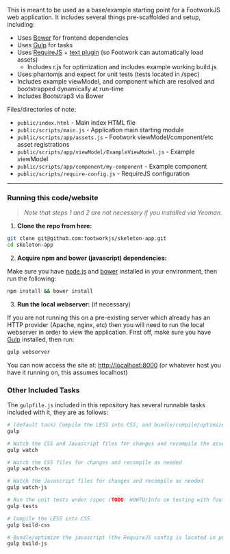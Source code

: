 This is meant to be used as a base/example starting point for a FootworkJS web application. It includes several things pre-scaffolded and setup, including:

* Uses [Bower](http://bower.io/) for frontend dependencies
* Uses [Gulp](http://gulpjs.com/) for tasks
* Uses [RequireJS](http://requirejs.org/) + [text plugin](https://github.com/requirejs/text) (so Footwork can automatically load assets)
  * Includes r.js for optimization and includes example working build.js
* Uses phantomjs and expect for unit tests (tests located in /spec)
* Includes example viewModel, and component which are resolved and bootstrapped dynamically at run-time
* Includes Bootstrap3 via Bower

Files/directories of note:

* ```public/index.html``` - Main index HTML file
* ```public/scripts/main.js``` - Application main starting module
* ```public/scripts/app/assets.js``` - Footwork viewModel/component/etc asset registrations
* ```public/scripts/app/viewModel/ExampleViewModel.js``` - Example viewModel
* ```public/scripts/app/component/my-component``` - Example component
* ```public/scripts/require-config.js``` - RequireJS configuration

------

### Running this code/website

> *Note that steps 1 and 2 are not necessary if you installed via Yeoman.*

1) **Clone the repo from here:**

```bash
git clone git@github.com:footworkjs/skeleton-app.git
cd skeleton-app
```

2) **Acquire npm and bower (javascript) dependencies:**

Make sure you have [node.js](http://nodejs.org/) and [bower](http://bower.io/) installed in your environment, then run the following:

```bash
npm install && bower install
```

3) **Run the local webserver:** (if necessary)

If you are not running this on a pre-existing server which already has an HTTP provider (Apache, nginx, etc) then you will need to run the local webserver in order to view the application. First off, make sure you have [Gulp](http://gulpjs.com) installed, then run:

```bash
gulp webserver
```

You can now access the site at: [http://localhost:8000](http://localhost:8000) (or whatever host you have it running on, this assumes localhost)

### Other Included Tasks

The ```gulpfile.js``` included in this repository has several runnable tasks included with it, they are as follows:

```bash
# (default task) Compile the LESS into CSS, and bundle/compile/optimize the javascript
gulp
```

```bash
# Watch the CSS and Javascript files for changes and recompile the assets as needed
gulp watch

# Watch the CSS files for changes and recompile as needed
gulp watch-css

# Watch the Javascript files for changes and recompile as needed
gulp watch-js
```

```bash
# Run the unit tests under /spec (TODO: HOWTO/Info on testing with footwork)
gulp tests
```

```bash
# Compile the LESS into CSS
gulp build-css
```

```bash
# Bundle/optimize the javascript (the RequireJS config is located in public/scripts/require-config.js)
gulp build-js
```
